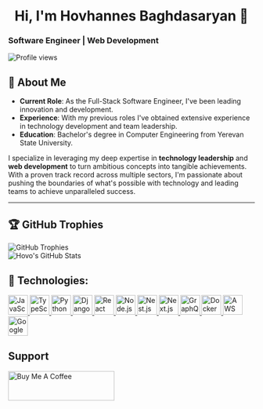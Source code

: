 <h1 align="center">Hi, I'm Hovhannes Baghdasaryan 👋</h1>

<h3>
   Software Engineer | Web Development
</h3>
<div>
   <img src="https://komarev.com/ghpvc/?username=hovo-dev&label=Profile%20views&color=brightgreen&style=flat" alt="Profile views" />
</div>

## 🚀 About Me
- **Current Role**: As the Full-Stack Software Engineer, I've been leading innovation and development.
- **Experience**: With my previous roles I've obtained extensive experience in technology development and team leadership.
- **Education**: Bachelor's degree in Computer Engineering from Yerevan State University.

I specialize in leveraging my deep expertise in **technology leadership** and **web development** to turn ambitious concepts into tangible achievements. With a proven track record across multiple sectors, I'm passionate about pushing the boundaries of what's possible with technology and leading teams to achieve unparalleled success.

---

<!-- Add Space -->
## 🏆 GitHub Trophies

<img src="https://github-profile-trophy.vercel.app/?username=hovo-dev&theme=darkhub&column=4&margin-w=15&margin-h=15" alt="GitHub Trophies" />

<div>
  <img src="https://github-readme-stats.vercel.app/api?username=hovo-dev&show_icons=true&theme=dark" alt="Hovo's GitHub Stats" />
</div>

## 🔆 Technologies:
<div>
  <!-- JavaScript -->
  <a href="https://developer.mozilla.org/en-US/docs/Web/JavaScript" target="_blank" rel="noopener noreferrer">
    <img src="https://cdn.jsdelivr.net/gh/devicons/devicon/icons/javascript/javascript-original.svg" alt="JavaScript" width="40" height="40"/>
  </a>
  
  <!-- TypeScript -->
  <a href="https://www.typescriptlang.org/" target="_blank" rel="noopener noreferrer">
    <img src="https://cdn.jsdelivr.net/gh/devicons/devicon/icons/typescript/typescript-original.svg" alt="TypeScript" width="40" height="40"/>
  </a>

  <!-- Python -->
  <a href="https://www.python.org/" target="_blank" rel="noopener noreferrer">
    <img src="https://cdn.jsdelivr.net/gh/devicons/devicon/icons/python/python-original.svg" alt="Python" width="40" height="40"/>
  </a>
   
  <!-- Django -->
  <a href="https://www.djangoproject.com/" target="_blank" rel="noopener noreferrer">
    <img src="https://cdn.jsdelivr.net/gh/devicons/devicon/icons/django/django-plain.svg" alt="Django" width="40" height="40"/>
  </a>

  <!-- React --> 
  <a href="https://reactjs.org/" target="_blank" rel="noopener noreferrer">
    <img src="https://cdn.jsdelivr.net/gh/devicons/devicon/icons/react/react-original.svg" alt="React" width="40" height="40"/>
  </a>
  
  <!-- Node.js -->
  <a href="https://nodejs.org" target="_blank" rel="noopener noreferrer">
    <img src="https://cdn.jsdelivr.net/gh/devicons/devicon/icons/nodejs/nodejs-original.svg" alt="Node.js" width="40" height="40"/>
  </a>
  
  <!-- Nest.js -->
  <a href="https://nestjs.com/" target="_blank" rel="noopener noreferrer">
    <img src="https://nestjs.com/img/logo-small.svg" alt="Nest.js" width="40" height="40"/>
  </a>
  
  <!-- Next.js -->
  <a href="https://nextjs.org/" target="_blank" rel="noopener noreferrer">
    <img src="https://cdn.jsdelivr.net/npm/simple-icons@v8/icons/nextdotjs.svg" alt="Next.js" width="40" height="40"/>
  </a>
  
  <!-- GraphQL -->
  <a href="https://graphql.org/" target="_blank" rel="noopener noreferrer">
    <img src="https://cdn.jsdelivr.net/gh/devicons/devicon/icons/graphql/graphql-plain.svg" alt="GraphQL" width="40" height="40"/>
  </a>

  <!-- Docker -->
  <a href="https://www.docker.com/" target="_blank" rel="noopener noreferrer">
    <img src="https://cdn.jsdelivr.net/gh/devicons/devicon/icons/docker/docker-original.svg" alt="Docker" width="40" height="40"/>
  </a>

  <!-- AWS --> 
  <a href="https://aws.amazon.com" target="_blank" rel="noopener noreferrer">
    <img src="https://cdn.jsdelivr.net/gh/devicons/devicon/icons/amazonwebservices/amazonwebservices-original-wordmark.svg" alt="AWS" width="40" height="40"/>
  </a>

  <!-- GCP -->
  <a href="https://cloud.google.com" target="_blank" rel="noopener noreferrer">
    <img src="https://cdn.jsdelivr.net/gh/devicons/devicon/icons/googlecloud/googlecloud-original.svg" alt="Google Cloud Platform" width="40" height="40"/>
  </a>
</div>

## Support
<a href="https://www.buymeacoffee.com/hovhannes" target="_blank">
   <img src="https://cdn.buymeacoffee.com/buttons/v2/default-yellow.png" alt="Buy Me A Coffee" style="height: 60px !important;width: 217px !important;">
</a>

